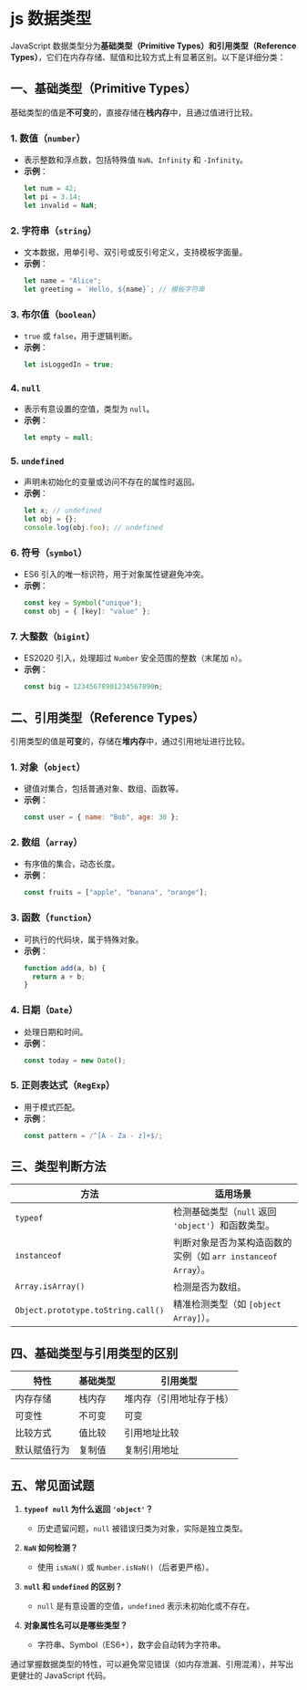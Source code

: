 # js 数据类型

JavaScript 数据类型分为**基础类型（Primitive Types）**和**引用类型（Reference Types）**，它们在内存存储、赋值和比较方式上有显著区别。以下是详细分类：

## **一、基础类型（Primitive Types）**

基础类型的值是**不可变**的，直接存储在**栈内存**中，且通过值进行比较。

### 1. **数值（`number`）**

- 表示整数和浮点数，包括特殊值 `NaN`、`Infinity` 和 `-Infinity`。
- **示例**：
  ```javascript
  let num = 42;
  let pi = 3.14;
  let invalid = NaN;
  ```

### 2. **字符串（`string`）**

- 文本数据，用单引号、双引号或反引号定义，支持模板字面量。
- **示例**：
  ```javascript
  let name = "Alice";
  let greeting = `Hello, ${name}`; // 模板字符串
  ```

### 3. **布尔值（`boolean`）**

- `true` 或 `false`，用于逻辑判断。
- **示例**：
  ```javascript
  let isLoggedIn = true;
  ```

### 4. **`null`**

- 表示有意设置的空值，类型为 `null`。
- **示例**：
  ```javascript
  let empty = null;
  ```

### 5. **`undefined`**

- 声明未初始化的变量或访问不存在的属性时返回。
- **示例**：
  ```javascript
  let x; // undefined
  let obj = {};
  console.log(obj.foo); // undefined
  ```

### 6. **符号（`symbol`）**

- ES6 引入的唯一标识符，用于对象属性键避免冲突。
- **示例**：
  ```javascript
  const key = Symbol("unique");
  const obj = { [key]: "value" };
  ```

### 7. **大整数（`bigint`）**

- ES2020 引入，处理超过 `Number` 安全范围的整数（末尾加 `n`）。
- **示例**：
  ```javascript
  const big = 12345678901234567890n;
  ```

## **二、引用类型（Reference Types）**

引用类型的值是**可变**的，存储在**堆内存**中，通过引用地址进行比较。

### 1. **对象（`object`）**

- 键值对集合，包括普通对象、数组、函数等。
- **示例**：
  ```javascript
  const user = { name: "Bob", age: 30 };
  ```

### 2. **数组（`array`）**

- 有序值的集合，动态长度。
- **示例**：
  ```javascript
  const fruits = ["apple", "banana", "orange"];
  ```

### 3. **函数（`function`）**

- 可执行的代码块，属于特殊对象。
- **示例**：
  ```javascript
  function add(a, b) {
    return a + b;
  }
  ```

### 4. **日期（`Date`）**

- 处理日期和时间。
- **示例**：
  ```javascript
  const today = new Date();
  ```

### 5. **正则表达式（`RegExp`）**

- 用于模式匹配。
- **示例**：
  ```javascript
  const pattern = /^[A - Za - z]+$/;
  ```

## **三、类型判断方法**

| 方法                               | 适用场景                                                      |
| ---------------------------------- | ------------------------------------------------------------- |
| `typeof`                           | 检测基础类型（`null` 返回 `'object'`）和函数类型。            |
| `instanceof`                       | 判断对象是否为某构造函数的实例（如 `arr instanceof Array`）。 |
| `Array.isArray()`                  | 检测是否为数组。                                              |
| `Object.prototype.toString.call()` | 精准检测类型（如 `[object Array]`）。                         |

## **四、基础类型与引用类型的区别**

| **特性**     | **基础类型** | **引用类型**             |
| ------------ | ------------ | ------------------------ |
| 内存存储     | 栈内存       | 堆内存（引用地址存于栈） |
| 可变性       | 不可变       | 可变                     |
| 比较方式     | 值比较       | 引用地址比较             |
| 默认赋值行为 | 复制值       | 复制引用地址             |

## **五、常见面试题**

1. **`typeof null` 为什么返回 `'object'`？**

   - 历史遗留问题，`null` 被错误归类为对象，实际是独立类型。

2. **`NaN` 如何检测？**

   - 使用 `isNaN()` 或 `Number.isNaN()`（后者更严格）。

3. **`null` 和 `undefined` 的区别？**

   - `null` 是有意设置的空值，`undefined` 表示未初始化或不存在。

4. **对象属性名可以是哪些类型？**

   - 字符串、Symbol（ES6+），数字会自动转为字符串。

通过掌握数据类型的特性，可以避免常见错误（如内存泄漏、引用混淆），并写出更健壮的 JavaScript 代码。
